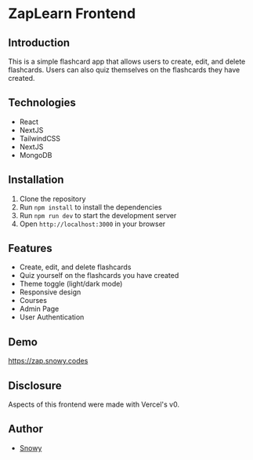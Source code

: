 # ZapLearn Frontend

## Introduction

This is a simple flashcard app that allows users to create, edit, and delete flashcards. Users can also quiz themselves on the flashcards they have created.

## Technologies

- React
- NextJS
- TailwindCSS
- NextJS
- MongoDB

## Installation

1. Clone the repository
2. Run `npm install` to install the dependencies
3. Run `npm run dev` to start the development server
4. Open `http://localhost:3000` in your browser

## Features

- Create, edit, and delete flashcards
- Quiz yourself on the flashcards you have created
- Theme toggle (light/dark mode)
- Responsive design
- Courses
- Admin Page
- User Authentication

## Demo

https://zap.snowy.codes

## Disclosure

Aspects of this frontend were made with Vercel's v0.

## Author

- [Snowy](https://snowy.codes)
